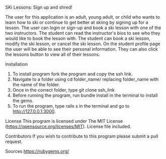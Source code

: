 SKi Lessons: Sign up and shred!

The user for this application is an adult, young adult, or child who wants to learn how to ski or continue to get better at skiing by signing up for a lesson. The user can login or sign-up and book a ski lesson with one of the two instructors. The student can read the instructor's bios to see who they would like to book the lesson with. The student can book a ski lesson, modify the ski lesson, or cancel the ski lesson. On the student profile page the user will be able to see their personal information. They can also click the lessons button to view all of their lessons. 

Installation
1) To install program fork the program and copy the ssh link. 
2) Navigate to a folder using cd folder_name/ replacing folder_name with the name of the folder. 
3) Once in the correct folder, type git clone ssh_link 
4) Before running the program, run bundle install in the terminal to install the gems. 
5) To run the program, type rails s in the terminal and go to http://127.0.0.1:3000.

License
This program is licensed under The MIT License (https://opensource.org/licenses/MIT). License file included.

Contributors
If you wish to contribute to this program please submit a pull request.

Sources
https://rubygems.org/